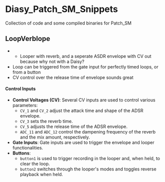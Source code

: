 # Diasy_Patch_SM_Snippets
Collection of code and some compiled binaries for Patch_SM

## LoopVerblope
- - Looper with reverb, and a seperate ASDR envelope with CV out because why not with a Daisy?
- Loop can be triggered from the gate input for perfectly timed loops, or from a button
- CV control over the release time of envelope sounds great
#### Control Inputs
- **Control Voltages (CV)**: Several CV inputs are used to control various parameters:
  - `CV_1` and `CV_2` adjust the attack time and shape of the ADSR envelope.
  - `CV_3` sets the reverb time.
  - `CV_5` adjusts the release time of the ADSR envelope.
  - `ADC_11` and `ADC_12` control the dampening frequency of the reverb and the mix amount, respectively.
- **Gate Inputs**: Gate inputs are used to trigger the envelope and looper functionalities.
- **Buttons**:
  - `button1` is used to trigger recording in the looper and, when held, to clear the loop.
  - `button2` switches through the looper's modes and toggles reverse playback when held.
